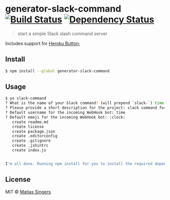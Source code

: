 # generator-slack-command [![Build Status](http://img.shields.io/travis/matiassingers/generator-slack-command.svg?style=flat-square)](https://travis-ci.org/matiassingers/generator-slack-command) [![Dependency Status](http://img.shields.io/gemnasium/matiassingers/generator-slack-command.svg?style=flat-square)](https://gemnasium.com/matiassingers/generator-slack-command)
> start a simple Slack slash command server

Includes support for [Heroku Button](https://blog.heroku.com/archives/2014/8/7/heroku-button);

## Install

```sh
$ npm install --global generator-slack-command
```


## Usage

```sh
$ yo slack-command
? What is the name of your Slack command? (will prepend `slack-`) time
? Please provide a short description for the project: slack command for getting time
? Default username for the incoming WebHook bot: time
? Default emoji for the incoming WebHook bot: :clock:
   create readme.md
   create license
   create package.json
   create .editorconfig
   create .gitignore
   create .jshintrc
   create index.js


I'm all done. Running npm install for you to install the required dependencies. If this fails, try running the command yourself.
```


## License

MIT © [Matias Singers](http://mts.io)
